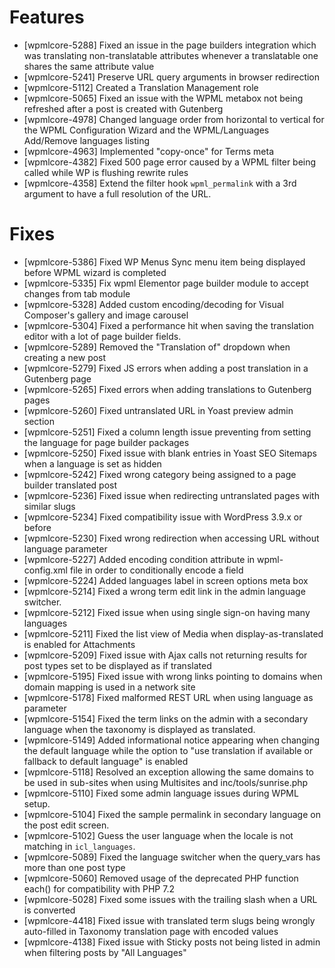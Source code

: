 # Features
* [wpmlcore-5288] Fixed an issue in the page builders integration which was translating non-translatable attributes whenever a translatable one shares the same attribute value
* [wpmlcore-5241] Preserve URL query arguments in browser redirection
* [wpmlcore-5112] Created a Translation Management role
* [wpmlcore-5065] Fixed an issue with the WPML metabox not being refreshed after a post is created with Gutenberg
* [wpmlcore-4978] Changed language order from horizontal to vertical for the WPML Configuration Wizard and the WPML/Languages Add/Remove languages listing
* [wpmlcore-4963] Implemented "copy-once" for Terms meta
* [wpmlcore-4382] Fixed 500 page error caused by a WPML filter being called while WP is flushing rewrite rules
* [wpmlcore-4358] Extend the filter hook `wpml_permalink` with a 3rd argument to have a full resolution of the URL.

# Fixes
* [wpmlcore-5386] Fixed WP Menus Sync menu item being displayed before WPML wizard is completed
* [wpmlcore-5335] Fix wpml Elementor page builder module to accept changes from tab module
* [wpmlcore-5328] Added custom encoding/decoding for Visual Composer's gallery and image carousel
* [wpmlcore-5304] Fixed a performance hit when saving the translation editor with a lot of page builder fields.
* [wpmlcore-5289] Removed the "Translation of" dropdown when creating a new post
* [wpmlcore-5279] Fixed JS errors when adding a post translation in a Gutenberg page
* [wpmlcore-5265] Fixed errors when adding translations to Gutenberg pages
* [wpmlcore-5260] Fixed untranslated URL in Yoast preview admin section
* [wpmlcore-5251] Fixed a column length issue preventing from setting the language for page builder packages
* [wpmlcore-5250] Fixed issue with blank entries in Yoast SEO Sitemaps when a language is set as hidden
* [wpmlcore-5242] Fixed wrong category being assigned to a page builder translated post
* [wpmlcore-5236] Fixed issue when redirecting untranslated pages with similar slugs
* [wpmlcore-5234] Fixed compatibility issue with WordPress 3.9.x or before
* [wpmlcore-5230] Fixed wrong redirection when accessing URL without language parameter
* [wpmlcore-5227] Added encoding condition attribute in wpml-config.xml file in order to conditionally encode a field
* [wpmlcore-5224] Added languages label in screen options meta box
* [wpmlcore-5214] Fixed a wrong term edit link in the admin language switcher.
* [wpmlcore-5212] Fixed issue when using single sign-on having many languages
* [wpmlcore-5211] Fixed the list view of Media when display-as-translated is enabled for Attachments
* [wpmlcore-5209] Fixed issue with Ajax calls not returning results for post types set to be displayed as if translated
* [wpmlcore-5195] Fixed issue with wrong links pointing to domains when domain mapping is used in a network site
* [wpmlcore-5178] Fixed malformed REST URL when using language as parameter
* [wpmlcore-5154] Fixed the term links on the admin with a secondary language when the taxonomy is displayed as translated.
* [wpmlcore-5149] Added informational notice appearing when changing the default language while the option to "use translation if available or fallback to default language" is enabled
* [wpmlcore-5118] Resolved an exception allowing the same domains to be used in sub-sites when using Multisites and inc/tools/sunrise.php
* [wpmlcore-5110] Fixed some admin language issues during WPML setup.
* [wpmlcore-5104] Fixed the sample permalink in secondary language on the post edit screen.
* [wpmlcore-5102] Guess the user language when the locale is not matching in `icl_languages`.
* [wpmlcore-5089] Fixed the language switcher when the query_vars has more than one post type
* [wpmlcore-5060] Removed usage of the deprecated PHP function each() for compatibility with PHP 7.2
* [wpmlcore-5028] Fixed some issues with the trailing slash when a URL is converted
* [wpmlcore-4418] Fixed issue with translated term slugs being wrongly auto-filled in Taxonomy translation page with encoded values
* [wpmlcore-4138] Fixed issue with Sticky posts not being listed in admin when filtering posts by "All Languages"